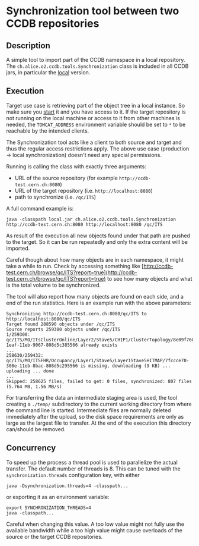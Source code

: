 # Synchronization tool between two CCDB repositories

## Description
A simple tool to import part of the CCDB namespace in a local repository.
The `ch.alice.o2.ccdb.tools.Synchronization` class is included in all CCDB jars, in particular the [local](http://alimonitor.cern.ch/download/local.jar) version.

## Execution
Target use case is retrieving part of the object tree in a local instance.
So make sure you [start](https://docs.google.com/document/d/1_GM6yY7ejVEIRi1y8Ooc9ongrGgZyCiks6Ca0OAEav8/edit?usp=sharing) it and you have access to it.
If the target repository is not running on the local machine or access to it from other machines is needed, the `TOMCAT_ADDRESS` environment variable should be set to `*` to be reachable by the intended clients.

The Synchronization tool acts like a client to both source and target and thus the regular access restrictions apply. The above use case (production -> local synchronization) doesn't need any special permissions.

Running is calling the class with exactly three arguments:
- URL of the source repository (for example `http://ccdb-test.cern.ch:8080`)
- URL of the target repository (i.e. `http://localhost:8080`)
- path to synchronize (i.e. `/qc/ITS`)

A full command example is:
```
java -classpath local.jar ch.alice.o2.ccdb.tools.Synchronization http://ccdb-test.cern.ch:8080 http://localhost:8080 /qc/ITS
```

As result of the execution all new objects found under that path are pushed to the target. So it can be run repeatedly and only the extra content will be imported.

Careful though about how many objects are in each namespace, it might take a while to run. Check by accessing something like [http://ccdb-test.cern.ch/browse/qc/ITS?report=true](http://ccdb-test.cern.ch/browse/qc/ITS?report=true) to see how many objects and what is the total volume to be synchronized.

The tool will also report how many objects are found on each side, and a end of the run statistics. Here is an example run with the above parameters:
```
Synchronizing http://ccdb-test.cern.ch:8080/qc/ITS to http://localhost:8080/qc/ITS
Target found 288590 objects under /qc/ITS
Source reports 259300 objects under /qc/ITS
1/259300: qc/ITS/MO/ItsClusterOnline/Layer2/Stave5/CHIP1/ClusterTopology/8e09f760-1eaf-11eb-9067-808d5c385566 already exists
...
258630/259432: qc/ITS/MO/ITSFHR/Occupancy/Layer1/Stave5/Layer1Stave5HITMAP/7fccce70-308e-11eb-8bac-808d5c295566 is missing, downloading (9 KB) ... uploading ... done
...
Skipped: 258625 files, failed to get: 0 files, synchronized: 807 files (5.764 MB, 1.56 MB/s)
```

For transferring the data an intermediate staging area is used, the tool creating a `./temp/` subdirectory to the current working directory from where the command line is started.
Intermediate files are normally deleted immediately after the upload, so the disk space requirements are only as large as the largest file to transfer. At the end of the execution this directory can/should be removed.

## Concurrency
To speed up the process a thread pool is used to parallelize the actual transfer. The default number of threads is 8. This can be tuned with the `synchronization.threads` configuration key, with either
```
java -Dsynchronization.threads=4 -classpath...
```
or exporting it as an environment variable:
```
export SYNCHRONIZATION_THREADS=4
java -classpath...
```

Careful when changing this value. A too low value might not fully use the available bandwidth while a too high value might cause overloads of the source or the target CCDB repositories.
